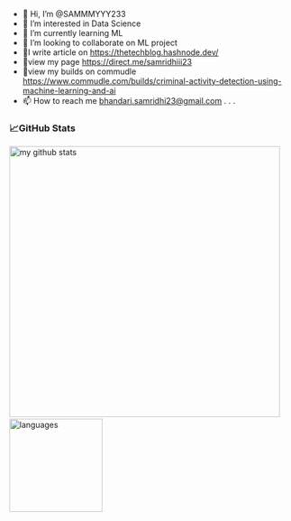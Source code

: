 - 👋 Hi, I’m @SAMMMYYY233
- 👀 I’m interested in Data Science
- 🌱 I’m currently learning ML
- 💞️ I’m looking to collaborate on ML project
- 💞️I write article on https://thetechblog.hashnode.dev/
- 👀view my page https://direct.me/samridhiii23
- 👀view my builds on commudle https://www.commudle.com/builds/criminal-activity-detection-using-machine-learning-and-ai
- 📫 How to reach me bhandari.samridhi23@gmail.com
.
.
.
### 📈GitHub Stats
<p align="left">
<img src="https://github-readme-stats.vercel.app/api?username=SAMMMYYY233&show_icons=true&line_height=21&theme=highcontrast" alt="my github stats" width="480"/>&nbsp;
<img src="https://github-readme-stats.vercel.app/api/top-langs/?username=SAMMMYYY233&layout=compact&theme=highcontrast" alt="languages" height="165">
</p>

<!---
SAMMMYYY233/SAMMMYYY233 is a ✨ special ✨ repository because its `README.md` (this file) appears on your GitHub profile.
You can click the Preview link to take a look at your changes.
--->
